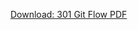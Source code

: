 [Download: 301 Git Flow PDF](https://github.com/codefellows/seattle-301d3/files/224947/code_301_git_flow.pdf)
